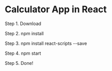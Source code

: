 # Calculator App in React
 
Step 1. Download

Step 2. npm install

Step 3. npm install react-scripts --save

Step 4. npm start

Step 5. Done!
